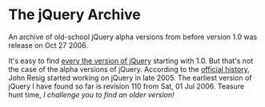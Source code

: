 # The jQuery Archive

An archive of old-school jQuery alpha versions from before version 1.0 was release on Oct 27 2006.

It's easy to find [every the version of jQuery](https://code.jquery.com/jquery/) starting with 1.0. But that's not the case of the alpha versions of jQuery. According to the [official history](https://jquery.org/history/), John Resig started working on jQuery in late 2005. The earliest version of jQuery I have found so far is revision 110 from Sat, 01 Jul 2006. Teasure hunt time, *I challenge you to find an older version!*
